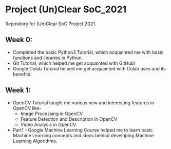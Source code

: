 # Project (Un)Clear SoC_2021
Repository for (Un)Clear SoC Project 2021.

## Week 0:
- Completed the basic Python3 Tutorial, which acquainted me with basic functions and libraries in Python.
- Git Tutorial, which helped me get acquainted with GitHub!
- Google Colab Tutorial helped me get acquainted with Colab uses and its benefits.

## Week 1:
- OpenCV Tutorial taught me various new and interesting features in OpenCV like-
  - Image Processing in OpenCV
  - Feature Detection and Description in OpenCV
  - Video Analysis in OpenCV
- Part1 - Google Machine Learning Course helped me to learn basic Machine Learning concepts and ideas behind developing Machine Learning Algorithms.
